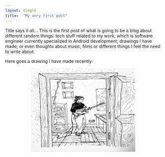 ```yaml
---
layout: single
title:  "My very first post"
---
```


Title says it all... This is the first post of what is going to be a blog about different random things: tech stuff related to my work, which is software engineer currently specialized in Android development; drawings I have made; or even thoughts about music, films or different things I feel the need to write about.

Here goes a drawing I have made recently:

<p align="center">
  <img width="336" height="270" src="/assets/images/first_drawing.jpg">
</p>
